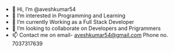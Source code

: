 - 👋 Hi, I’m @aveshkumar54
- 👀 I’m interested in Programming and Learning
- 🌱 I’m currently Working as a Full Stack Developer
- 💞️ I’m looking to collaborate on Developers and Prigrammers
- 📫 Contact me on email- aveshkumar54@gmail.com  Phone no. 7037317639

<!---
aveshkuma54/aveshkuma54 is a ✨ special ✨ repository because its `README.md` (this file) appears on your GitHub profile.
You can click the Preview link to take a look at your changes.
--->
